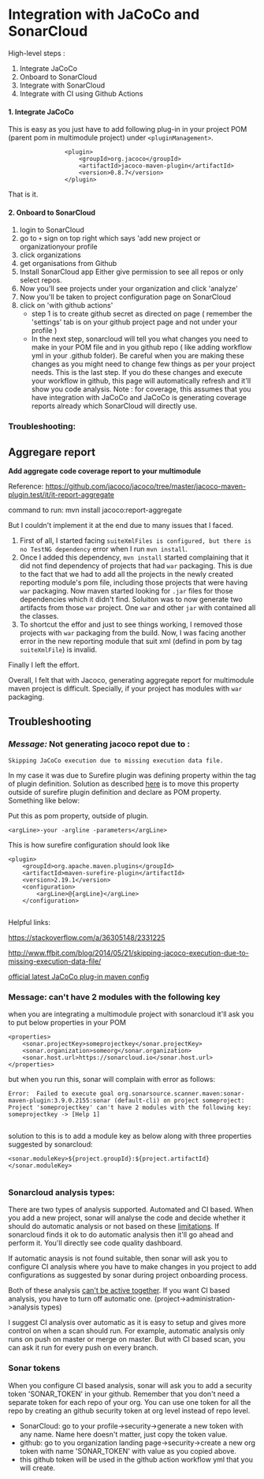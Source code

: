 # Integration with JaCoCo and SonarCloud

High-level steps :
1. Integrate JaCoCo
2. Onboard to SonarCloud
3. Integrate with SonarCloud
4. Integrate with CI using Github Actions

#### 1. Integrate JaCoCo

This is easy as you just have to add following plug-in in your project POM (parent pom in multimodule project) under `<pluginManagement>`.

```
				<plugin>
					<groupId>org.jacoco</groupId>
					<artifactId>jacoco-maven-plugin</artifactId>
					<version>0.8.7</version>
				</plugin>
```

That is it.

#### 2. Onboard to SonarCloud

1. login to SonarCloud
2. go to `+` sign on top right which says 'add new project or organizationyour profile
3. click organizations
4. get organisations from Github
5. Install SonarCloud app
   Either give permission to see all repos or only select repos.
6. Now you'll see projects under your organization and click 'analyze'
7. Now you'll be taken to project configuration page on SonarCloud
8. click on 'with github actions'
   - step 1 is to create github secret as directed on page ( remember the 'settings' tab is on your github project page and not        under your profile )
   - In the next step, sonarcloud will tell you what changes you need to make in your POM file and in you github repo ( like            adding workflow yml in your .github folder). Be careful when you are making these changes as you might need to change few          things as per your project needs. This is the last step. If you do these changes and execute your workflow in github, this        page will automatically refresh and it'll show you code analysis. Note : for coverage, this assumes that you have integration      with JaCoCo and JaCoCo is generating coverage reports already which SonarCloud will directly use.


### Troubleshooting:

## Aggregare report

**Add aggregate code coverage report to your multimodule**

Reference:
https://github.com/jacoco/jacoco/tree/master/jacoco-maven-plugin.test/it/it-report-aggregate

command to run: 
mvn install jacoco:report-aggregate

But I couldn't implement it at the end due to many issues that I faced.
1. First of all, I started facing `suiteXmlFiles is configured, but there is no TestNG dependency` error when I run `mvn install`.
2. Once I added this dependency, `mvn install` started complaining that it did not find dependency of projects that had `war` packaging. This is due to the fact that we had to add all the projects in the newly created reporting module's pom file, including those projects that were having `war` packaging. Now maven started looking for `.jar` files for those dependencies which it didn't find. Soluiton was to now generate two artifacts from those `war` project. One `war` and other `jar` with contained all the classes.
3. To shortcut the effor and just to see things working, I removed those projects with `war` packaging from the build. Now, I was facing another error in the new reporting module that suit xml (defind in pom by tag `suiteXmlFile`) is invalid. 

Finally I left the effort.

Overall, I felt that with Jacoco, generating aggregate report for multimodule maven project is difficult. Specially, if your project has modules with `war` packaging.


## Troubleshooting

### *Message:* Not generating jacoco repot due to :

`Skipping JaCoCo execution due to missing execution data file.`

In my case it was due to Surefire plugin was defining <argLine> property within the <configuration> tag of plugin definition.
Solution as described [here](https://github.com/jacoco/jacoco/issues/964) is to move this property outside of surefire plugin
definition and declare as POM property. Something like below:

Put this as pom property, outside of plugin.
```
<argLine>-your -argline -parameters</argLine>	

```
	
This is how surefire configuration should look like
```
<plugin>
	<groupId>org.apache.maven.plugins</groupId>
	<artifactId>maven-surefire-plugin</artifactId>
	<version>2.19.1</version>
	<configuration>
		<argLine>@{argLine}</argLine>
	</configuration>
	
```

Helpful links:

https://stackoverflow.com/a/36305148/2331225

http://www.ffbit.com/blog/2014/05/21/skipping-jacoco-execution-due-to-missing-execution-data-file/

[official latest JaCoCo plug-in maven config](https://www.eclemma.org/jacoco/trunk/doc/examples/build/pom.xml)
	

### Message: can't have 2 modules with the following key

when you are integrating a multimodule project with sonarcloud it'll ask you to put below properties in your POM

```
<properties>
	<sonar.projectKey>someprojectkey</sonar.projectKey>
	<sonar.organization>someorg</sonar.organization>
	<sonar.host.url>https://sonarcloud.io</sonar.host.url>
</properties>

```
	
but when you run this, sonar will complain with error as follows:
	
```
Error:  Failed to execute goal org.sonarsource.scanner.maven:sonar-maven-plugin:3.9.0.2155:sonar (default-cli) on project someproject: Project 'someprojectkey' can't have 2 modules with the following key: someprojectkey -> [Help 1]
	
```
	
solution to this is to add a module key as below along with three properties suggested by sonarcloud:
	
```
<sonar.moduleKey>${project.groupId}:${project.artifactId}</sonar.moduleKey>
	
```


### Sonarcloud analysis types:
	
There are two types of analysis supported. Automated and CI based.
When you add a new project, sonar will analyse the code and decide whether it should do automatic analysis or not based on these [limitations](https://sonarcloud.io/documentation/analysis/automatic-analysis/). If sonarcloud finds it ok to do automatic analysis then it'll go ahead and perform it. You'll directly see code quality dashboard. 
	
If automatic anaysis is not found suitable, then sonar will ask you to configure CI analysis where you have to make changes in you project to add configurations as suggested by sonar during project onboarding process. 
	
Both of these analysis [can't be active together](https://community.sonarsource.com/t/sonarcloud-task-fails-because-of-ci-analysis-and-auto-analysis-running/22937). If you want CI based analysis, you have to turn off automatic one. (project->administration->analysis types)
	
I suggest CI analysis over automatic as it is easy to setup and gives more control on when a scan should run. For example, automatic analysis only runs on push on master or merge on master. But with CI based scan, you can ask it run for every push on every branch.
	

### Sonar tokens

When you configure CI based analysis, sonar will ask you to add a security token 'SONAR_TOKEN' in your github. Remember that you don't need a separate token for each repo of your org. You can use one token for all the repo by creating an github security token at org level instead of repo level. 
- SonarCloud: go to your profile->security->generate a new token with any name. Name here doesn't matter, just copy the token value.
- github: go to you organization landing page->security->create a new org token with name 'SONAR_TOKEN' with value as you copied above.
- this github token will be used in the github action workflow yml that you will create.
	

	
